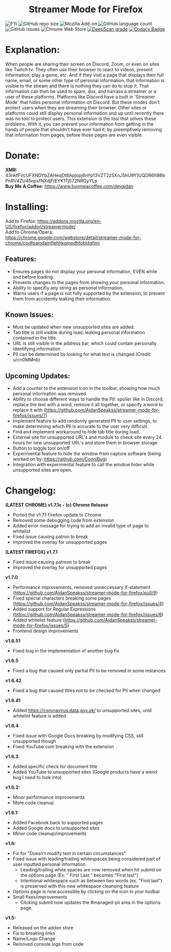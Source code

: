 <h1 align="center">
    Streamer Mode for Firefox
</h1>

![FYi](https://img.shields.io/badge/FYI-Badges%20Are%20Cool-brightgreen) ![GitHub repo size](https://img.shields.io/github/repo-size/AidanSpeakss/streamer-mode-for-firefox) ![Mozilla Add-on](https://img.shields.io/amo/v/streamermode) ![GitHub language count](https://img.shields.io/github/languages/count/AidanSpeakss/streamer-mode-for-firefox) ![GitHub issues](https://img.shields.io/github/issues/AidanSpeakss/streamer-mode-for-firefox) ![Chrome Web Store](https://img.shields.io/chrome-web-store/price/cpdfpajodamflehhkgmpdhfobjdgfimj) [![DeepScan grade](https://deepscan.io/api/teams/16925/projects/20233/branches/546943/badge/grade.svg)](https://deepscan.io/dashboard#view=project&tid=16925&pid=20233&bid=546943) [![Codacy Badge](https://app.codacy.com/project/badge/Grade/a8514a4dea04408eb970f8cb265d223d)](https://www.codacy.com/gh/AidanSpeakss/streamer-mode-for-firefox/dashboard?utm_source=github.com&amp;utm_medium=referral&amp;utm_content=AidanSpeakss/streamer-mode-for-firefox&amp;utm_campaign=Badge_Grade)

# Explanation:
When people are sharing their screen on Discord, Zoom, or even on sites like Twitch.tv. They often use their browser to react to videos, present information, play a game, etc. And if they visit a page that displays their full name, email, or some other type of personal information, that information is visible to the stream and there is nothing they can do to stop it. That information can then be used to spam, dox, and harrass a streamer or a user of these platforms. Platforms like Discord have a built in 'Streamer Mode' that hides personal information on Discord. But these modes don't protect users when they are streaming their browser. Other sites or platforms could still display personal information and up until recently there was no tool to protect users. This extension is the tool that solves these problems. With it, you can prevent your information from getting in the hands of people that shouldn't have ever had it; by preemptively removing that information from pages, before those pages are even visible.

# Donate:
**XMR:** 43nkfFVcUFXNDYbZAHeqDt8Apjopj6nYp13VZT2z5XnJ5hU9Y1UQDR6fi9BbPnRV4ZU45npsfNXdjFtEYK17jS72NRGyYLp  
**Buy Me A Coffee:** https://www.buymeacoffee.com/devaidan

# Installing:
Add to Firefox: https://addons.mozilla.org/en-US/firefox/addon/streamermode/  
Add to Chrome/Opera: https://chrome.google.com/webstore/detail/streamer-mode-for-chrome/cpdfpajodamflehhkgmpdhfobjdgfimj

## Features:
- Ensures pages do not display your personal information, EVEN while and before loading.
- Prevents changes to the pages from showing your personal information.
- Ability to specifiy any string as personal information.
- Warns users if a page is not fully supported by the extension, to prevent them from accidently leaking their information.

## Known Issues:
- Must be updated when new unsupported sites are added.  
- Tab title is still visible during load, leaking personal information contained in the title.
- URL is still visible in the address bar, which could contain personally identifying information
- PII can be determined by looking for what text is changed (Credit: u/cn0MMnb)

## Upcoming Updates:
- Add a counter to the extension icon in the toolbar, showing how much personal information was removed.
- Ability to choose different ways to handle the PII: spoiler like in Discord, replace the text with a word, remove it all together, or specify a word to replace it with (https://github.com/AidanSpeakss/streamer-mode-for-firefox/issues/7)
- Implement feature to add randomly generated PII to user settings, to make determining which PII is accurate to the user very difficult.
- Find and implement workaround to hide tab title during load.
- External site for unsupported URL's and module to check site every 24 hours for new unsupported URL's and store them in browser storage
- Button to toggle tool on/off
- Experimental feature to hide the window from capture software (being worked on by: https://github.com/ConniBug)  
- Integration with experimental feature to call the window hider while unsupported sites are open.

# Changelog:
**(LATEST CHROME) v1.7.1c - (c) Chrome Release**
- Ported the v1.7.1 Firefox update to Chrome
- Removed some debugging code from extension
- Added error message for trying to add an invalid type of page to whitelist
- Fixed issue causing patron to break
- Improved the overlay for unsupported pages

**(LATEST FIREFOX) v1.7.1**
- Fixed issue causing patreon to break
- Improved the overlay for unsupported pages

**v1.7.0**
- Performance improvements, removed unneccessary if-statement  (https://github.com/AidanSpeakss/streamer-mode-for-firefox/pull/9)
- Fixed special characters breaking some pages (https://github.com/AidanSpeakss/streamer-mode-for-firefox/issues/4)
- Added support for Regular Expressions (https://github.com/AidanSpeakss/streamer-mode-for-firefox/issues/6)
- Added whitelist feature (https://github.com/AidanSpeakss/streamer-mode-for-firefox/issues/5)
- Frontend design improvements

**v1.6.51**
- Fixed bug in the implementation of another bug fix

**v1.6.5**
- Fixed a bug that caused only partial PII to be removed in some instances

**v1.6.42**
- Fixed a bug that caused titles not to be checked for PII when changed

**v1.6.41**
- Added https://coronavirus.data.gov.uk/ to unsupported sites, until whitelist feature is added

**v1.6.4**
- Fixed issue with Google Docs breaking by modifying CSS, still unsupported though
- Fixed YouTube.com breaking with the extension

**v1.6.3**
- Added specific check for document title
- Added YouTube to unsupported sites (Google products have a weird bug I need to look into)

**v1.6.2:**
- Minor performance improvements
- More code cleanup

**v1.6.1:**
- Added Facebook back to supported pages
- Added Google docs to unsupported sites
- Minor code cleanup/improvements

**v1.6:**
- Fix for "Doesn't modify text in certain circumstances"
- Fixed issue with leading/trailing whitespaces being considered part of user inputted personal information
  - Leading/trailing white spaces are now removed when hit submit on the options page (Ex. " First Last " becomes "First last")
  - Intentional whitespace such as between two words (ex. "First last") is preserved with this new whitespace cleansing feature
- Options page is now accessible by clicking on the icon in your toolbar
- Small fixes/improvements
  - Clicking submit now updates the #managed-pii area in the options page.

**v1.5:**
- Released on the addon store
- Fix to breaking links
- Name/Logo Change
- Removed console.logs from code
